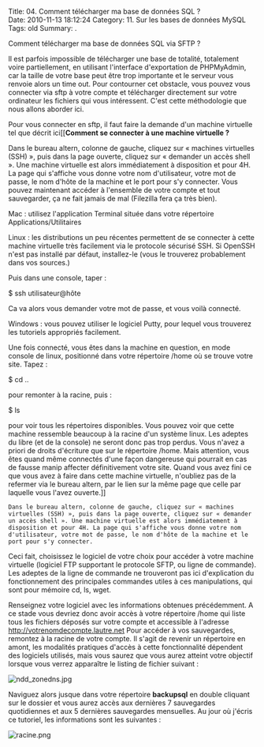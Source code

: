 Title: 04. Comment télécharger ma base de données SQL ?  
Date: 2010-11-13 18:12:24
Category: 11. Sur les bases de données MySQL
Tags: old
Summary:  . 

Comment télécharger ma base de données SQL via SFTP ? 

Il est parfois impossible de télécharger une base de totalité, totalement voire partiellement, en utilisant l'interface d'exportation de PHPMyAdmin, car la taille de votre base peut être trop importante et le serveur vous renvoie alors un time out. Pour contourner cet obstacle, vous pouvez vous connecter via sftp à votre compte et télécharger directement sur votre ordinateur les fichiers qui vous intéressent. C'est cette méthodologie que nous allons aborder ici.

Pour vous connecter en sftp, il faut faire la demande d'un machine virtuelle tel que décrit ici[[**Comment se connecter à une machine virtuelle ?** 

Dans le bureau altern, colonne de gauche, cliquez sur « machines virtuelles (SSH) », puis dans la page ouverte, cliquez sur « demander un accès shell ». Une machine virtuelle est alors immédiatement à disposition et pour 4H. La page qui s'affiche vous donne votre nom d'utilisateur, votre mot de passe, le nom d'hôte de la machine et le port pour s'y connecter.
Vous pouvez maintenant accéder à l'ensemble de votre compte et tout sauvegarder, ça ne fait jamais de mal (Filezilla fera ça très bien).

Mac : utilisez l'application Terminal située dans votre répertoire Applications/Utilitaires

Linux : les distributions un peu récentes permettent de se connecter à cette machine virtuelle très facilement via le protocole sécurisé SSH. Si OpenSSH n'est pas installé par défaut, installez-le (vous le trouverez probablement dans vos sources.)

Puis dans une console, taper :


<quote>$ ssh utilisateur@hôte</quote>


Ca va alors vous demander votre mot de passe, et vous voilà connecté.

Windows : vous pouvez utiliser le logiciel Putty, pour lequel vous trouverez les tutoriels appropriés facilement.

Une fois connecté, vous êtes dans la machine en question, en mode console de linux, positionné dans votre répertoire /home où se trouve votre site. Tapez :


<quote>$ cd ..</quote>


pour remonter à la racine, puis :


<quote>$ ls</quote>


pour voir tous les répertoires disponibles. Vous pouvez voir que cette machine ressemble beaucoup à la racine d'un système linux. Les adeptes du libre (et de la console) ne seront donc pas trop perdus.
Vous n'avez a priori de droits d'écriture que sur le répertoire /home. Mais attention, vous êtes quand même connectés d'une façon dangereuse qui pourrait en cas de fausse manip affecter définitivement votre site.
Quand vous avez fini ce que vous avez à faire dans cette machine virtuelle, n'oubliez pas de la refermer via le bureau altern, par le lien sur la même page que celle par laquelle vous l'avez ouverte.]]


    Dans le bureau altern, colonne de gauche, cliquez sur « machines virtuelles (SSH) », puis dans la page ouverte, cliquez sur « demander un accès shell ». Une machine virtuelle est alors immédiatement à disposition et pour 4H. La page qui s'affiche vous donne votre nom d'utilisateur, votre mot de passe, le nom d'hôte de la machine et le port pour s'y connecter.

Ceci fait, choisissez le logiciel de votre choix pour accéder à votre machine virtuelle (logiciel FTP supportant le protocole SFTP, ou ligne de commande). Les adeptes de la ligne de commande ne trouveront pas ici d'explication du fonctionnement des principales commandes utiles à ces manipulations, qui sont pour mémoire cd, ls, wget.

Renseignez votre logiciel avec les informations obtenues précédemment. A ce stade vous devriez donc avoir accès à votre répertoire /home qui liste tous les fichiers déposés sur votre compte et accessible à l'adresse http://votrenomdecompte.lautre.net
Pour accéder à vos sauvegardes, remontez à la racine de votre compte. Il s'agit de revenir un répertoire en amont, les modalités pratiques d'accès à cette fonctionnalité dépendent des logiciels utilisés, mais vous saurez que vous aurez atteint votre objectif lorsque vous verrez apparaître le listing de fichier suivant :

<img src="/img/ndd_zonedns.jpg" title="to complete" alt="ndd_zonedns.jpg" />

Naviguez alors jusque dans votre répertoire **backupsql** en double cliquant sur le dossier et vous aurez accès aux dernières 7 sauvegardes quotidiennes et aux 5 dernières sauvegardes mensuelles. Au jour où j'écris ce tutoriel, les informations sont les suivantes :


<img src="/img/racine.png" title="to complete" alt="racine.png" />
